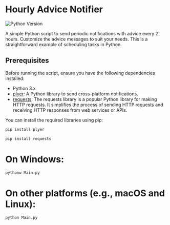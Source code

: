 # Hourly Advice Notifier

![Python Version](https://img.shields.io/badge/Python-3.x-blue.svg)

A simple Python script to send periodic notifications with advice every 2 hours. Customize the advice messages to suit your needs. This is a straightforward example of scheduling tasks in Python.

## Prerequisites

Before running the script, ensure you have the following dependencies installed:

- Python 3.x
- [plyer](https://pypi.org/project/plyer/): A Python library to send cross-platform notifications.
- [requests](https://pypi.org/project/requests/): The requests library is a popular Python library for making HTTP requests. It simplifies the process of sending HTTP requests and receiving HTTP responses from web services or APIs. 

You can install the required libraries using pip:

```bash
pip install plyer
```

```bash
pip install requests
```

# On Windows:
```
pythonw Main.py
```

# On other platforms (e.g., macOS and Linux):
```
python Main.py
```
